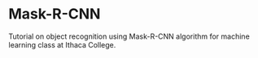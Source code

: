 # Mask-R-CNN

Tutorial on object recognition using Mask-R-CNN algorithm for machine learning class at Ithaca College. 
